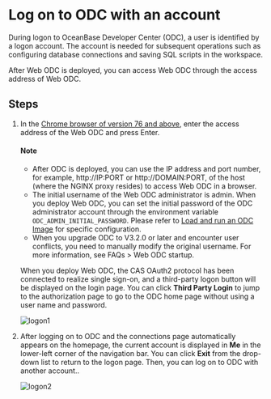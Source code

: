 Log on to ODC with an account 
==================================================

During logon to OceanBase Developer Center (ODC), a user is identified by a logon account. The account is needed for subsequent operations such as configuring database connections and saving SQL scripts in the workspace. 


After Web ODC is deployed, you can access Web ODC through the access address of Web ODC.

## Steps

1. In the [Chrome browser of version 76 and above](../../3.odc-overview/5.product-limits.md), enter the access address of the Web ODC and press Enter.

   <main id="notice" type='explain'>
   <h4>Note</h4>
   <ul>
   <li>After ODC is deployed, you can use the IP address and port number, for example, http://IP:PORT or http://DOMAIN:PORT, of the host (where the NGINX proxy resides) to access Web ODC in a browser.</li>
   <li>The initial username of the Web ODC administrator is admin. When you deploy Web ODC, you can set the initial password of the ODC administrator account through the environment variable <code>ODC_ADMIN_INITIAL_PASSWORD</code>. Please refer to <a href="../../8.deployment-guide/3.deploy-a-single-odc-node/2.load-and-run-single-odc-images.md">Load and run an ODC Image</a> for specific configuration.</li>
   <li>When you upgrade ODC to V3.2.0 or later and encounter user conflicts, you need to manually modify the original username. For more information, see FAQs > Web ODC startup.</li>
   </ul>
   </main> 

   When you deploy Web ODC, the CAS OAuth2 protocol has been connected to realize single sign-on, and a third-party logon button will be displayed on the login page. You can click **Third Party Login** to jump to the authorization page to go to the ODC home page without using a user name and password.
   
   ![logon1](https://obbusiness-private.oss-cn-shanghai.aliyuncs.com/doc/img/odc/413/Log%20on%20to%20ODC-EN.png)


2. After logging on to ODC and the connections page automatically appears on the homepage, the current account is displayed in **Me** in the lower-left corner of the navigation bar. You can click **Exit** from the drop-down list to return to the logon page. Then, you can log on to ODC with another account..

   ![logon2](https://obbusiness-private.oss-cn-shanghai.aliyuncs.com/doc/img/odc/412/web%20odc%20logon2%20EN.png)